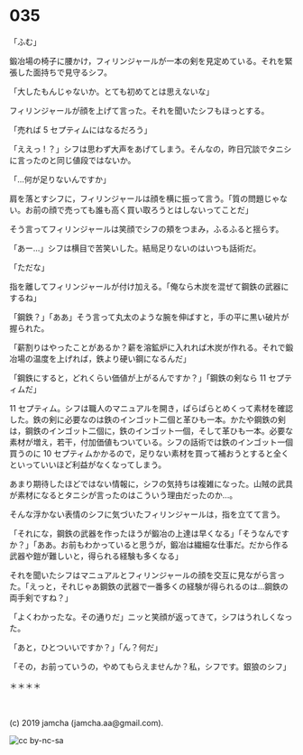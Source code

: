 

# 035

「ふむ」

鍛冶場の椅子に腰かけ，フィリンジャールが一本の剣を見定めている。それを緊張した面持ちで見守るシフ。

「大したもんじゃないか。とても初めてとは思えないな」

フィリンジャールが顔を上げて言った。それを聞いたシフもほっとする。

「売れば 5 セプティムにはなるだろう」

「ええっ ! ？」シフは思わず大声をあげてしまう。そんなの，昨日冗談でタニシに言ったのと同じ値段ではないか。

「…何が足りないんですか」

肩を落とすシフに，フィリンジャールは顔を横に振って言う。「質の問題じゃない。お前の顔で売っても誰も高く買い取ろうとはしないってことだ」

そう言ってフィリンジャールは笑顔でシフの頬をつまみ，ふるふると揺らす。

「あー…」シフは横目で苦笑いした。結局足りないのはいつも話術だ。

「ただな」

指を離してフィリンジャールが付け加える。「俺なら木炭を混ぜて鋼鉄の武器にするね」

「鋼鉄？」「ああ」そう言って丸太のような腕を伸ばすと，手の平に黒い破片が握られた。

「薪割りはやったことがあるか？薪を溶鉱炉に入れれば木炭が作れる。それで鍛冶場の温度を上げれば，鉄より硬い鋼になるんだ」

「鋼鉄にすると，どれくらい価値が上がるんですか？」「鋼鉄の剣なら 11 セプティムだ」

11 セプティム。シフは職人のマニュアルを開き，ぱらぱらとめくって素材を確認した。鉄の剣に必要なのは鉄のインゴット二個と革ひも一本。かたや鋼鉄の剣は，鋼鉄のインゴット二個に，鉄のインゴット一個，そして革ひも一本。必要な素材が増え，若干，付加価値もついている。シフの話術では鉄のインゴット一個買うのに 10 セプティムかかるので，足りない素材を買って補おうとすると全くといっていいほど利益がなくなってしまう。

あまり期待したほどではない情報に，シフの気持ちは複雑になった。山賊の武具が素材になるとタニシが言ったのはこういう理由だったのか…。

そんな浮かない表情のシフに気づいたフィリンジャールは，指を立てて言う。

「それにな，鋼鉄の武器を作ったほうが鍛冶の上達は早くなる」「そうなんですか？」「ああ。お前もわかっていると思うが，鍛冶は繊細な仕事だ。だから作る武器や鎧が難しいと，得られる経験も多くなる」

それを聞いたシフはマニュアルとフィリンジャールの顔を交互に見ながら言った。「えっと，それじゃあ鋼鉄の武器で一番多くの経験が得られるのは…鋼鉄の両手剣ですね？」

「よくわかったな。その通りだ」ニッと笑顔が返ってきて，シフはうれしくなった。

「あと，ひとついいですか？」「ん？何だ」

「その，お前っていうの，やめてもらえませんか？私，シフです。銀狼のシフ」

＊＊＊＊

<br>
<br>
(c) 2019 jamcha (jamcha.aa@gmail.com).

![cc by-nc-sa](https://i.creativecommons.org/l/by-nc-sa/4.0/88x31.png)

